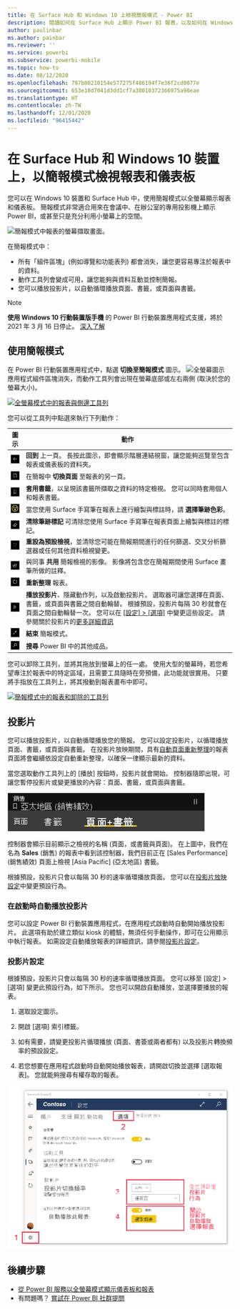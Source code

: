 ```yaml
---
title: 在 Surface Hub 和 Windows 10 上檢視簡報模式 - Power BI
description: 閱讀如何在 Surface Hub 上顯示 Power BI 報表，以及如何在 Windows 10 裝置上以簡報模式顯示 Power BI 儀表板、報表和磚的資訊。
author: paulinbar
ms.author: painbar
ms.reviewer: ''
ms.service: powerbi
ms.subservice: powerbi-mobile
ms.topic: how-to
ms.date: 08/12/2020
ms.openlocfilehash: 797b00210154e577275f486194f7e36f2cd0077e
ms.sourcegitcommit: 653e18d7041d3dd1cf7a38010372366975a98eae
ms.translationtype: HT
ms.contentlocale: zh-TW
ms.lasthandoff: 12/01/2020
ms.locfileid: "96415442"
---
```

# <a name="view-reports-and-dashboards-in-presentation-mode-on-surface-hub-and-windows-10-devices"></a>在 Surface Hub 和 Windows 10 裝置上，以簡報模式檢視報表和儀表板
您可以在 Windows 10 裝置和 Surface Hub 中，使用簡報模式以全螢幕顯示報表和儀表板。 簡報模式非常適合用來在會議中、在辦公室的專用投影機上顯示 Power BI，或甚至只是充分利用小螢幕上的空間。

![簡報模式中報表的螢幕擷取畫面。](./media/mobile-windows-10-app-presentation-mode/power-bi-presentation-mode-2.png)

在簡報模式中：
* 所有「組件區塊」(例如導覽和功能表列) 都會消失，讓您更容易專注於報表中的資料。
* 動作工具列會變成可用，讓您能夠與資料互動並控制簡報。
* 您可以播放投影片，以自動循環播放頁面、書籤，或頁面與書籤。

>[!NOTE]
>**使用 Windows 10 行動裝置版手機** 的 Power BI 行動裝置應用程式支援，將於 2021 年 3 月 16 日停止。 [深入了解](/legal/powerbi/powerbi-mobile/power-bi-mobile-app-end-of-support-for-windows-phones)

## <a name="use-presentation-mode"></a>使用簡報模式
在 Power BI 行動裝置應用程式中，點選 **切換至簡報模式** 圖示。
![全螢幕圖示](././media/mobile-windows-10-app-presentation-mode/power-bi-full-screen-icon.png) 應用程式組件區塊消失，而動作工具列會出現在螢幕底部或左右兩側 (取決於您的螢幕大小)。

[![全螢幕模式中的報表與側邊工具列](./media/mobile-windows-10-app-presentation-mode/power-bi-presentation-mode-toolbar.png)](./media/mobile-windows-10-app-presentation-mode/power-bi-presentation-mode-toolbar-expanded.png#lightbox)

您可以從工具列中點選來執行下列動作：

| 圖示 | 動作 |
|------|--------|
|![上一頁圖示](./media/mobile-windows-10-app-presentation-mode/power-bi-windows-10-presentation-back-icon.png)|**回到** 上一頁。 長按此圖示，即會顯示階層連結視窗，讓您能夠巡覽至包含報表或儀表板的資料夾。|
|![分頁圖示](./media/mobile-windows-10-app-presentation-mode/power-bi-windows-10-presentation-pages-icon.png)|在簡報中 **切換頁面** 至報表的另一頁。|
|![書籤圖示](./media/mobile-windows-10-app-presentation-mode/power-bi-windows-10-presentation-bookmarks-icon.png)|**套用書籤**，以呈現該書籤所擷取之資料的特定檢視。 您可以同時套用個人和報表書籤。|
|![筆跡圖示](./media/mobile-windows-10-app-presentation-mode/power-bi-windows-10-presentation-ink-icon.png)|當您使用 Surface 手寫筆在報表上進行繪製與標註時，請 **選擇筆跡色彩**。|
|![橡皮擦圖示](./media/mobile-windows-10-app-presentation-mode/power-bi-windows-10-presentation-eraser-icon.png)|**清除筆跡標記** 可清除您使用 Surface 手寫筆在報表頁面上繪製與標註的標記。          |
|![重設圖示](./media/mobile-windows-10-app-presentation-mode/power-bi-windows-10-presentation-reset-icon.png)|**重設為預設檢視**，並清除您可能在簡報期間進行的任何篩選、交叉分析篩選器或任何其他資料檢視變更。|
|![共用圖示](./media/mobile-windows-10-app-presentation-mode/power-bi-windows-10-share-icon.png)|與同事 **共用** 簡報檢視的影像。 影像將包含您在簡報期間使用 Surface 畫筆所做的註釋。|
|![重新整理圖示](./media/mobile-windows-10-app-presentation-mode/power-bi-windows-10-presentation-refresh-icon.png)|**重新整理** 報表。|
|![播放圖示](./media/mobile-windows-10-app-presentation-mode/power-bi-windows-10-presentation-play-icon.png)|**播放投影片**、隱藏動作列，以及啟動投影片。 選取器可讓您選擇在頁面、書籤，或頁面與書籤之間自動輪替。 根據預設，投影片每隔 30 秒就會在頁面之間自動輪替一次。 您可以在 [[設定] > [選項]](#slideshow-settings) 中變更這些設定。 請參閱關於投影片的[更多詳細資訊](#slideshows)|
|![結束全螢幕模式](./media/mobile-windows-10-app-presentation-mode/power-bi-windows-10-exit-full-screen-icon.png)|**結束** 簡報模式。|
|![搜尋圖示](./media/mobile-windows-10-app-presentation-mode/power-bi-windows-10-presentation-search-icon.png)|**搜尋** Power BI 中的其他成品。|

您可以卸除工具列，並將其拖放到螢幕上的任一處。 使用大型的螢幕時，若您希望專注於報表中的特定區域，且需要工具隨時在旁預備，此功能就很實用。 只要將手指放在工具列上，將其撥動到報表畫布中即可。

[![簡報模式中的報表和卸除的工具列](./media/mobile-windows-10-app-presentation-mode/power-bi-windows-10-presentation-drag-toolbar-2.png)](./media/mobile-windows-10-app-presentation-mode/power-bi-windows-10-presentation-drag-toolbar-2-expanded.png#lightbox)

## <a name="slideshows"></a>投影片

您可以播放投影片，以自動循環播放您的簡報。 您可以設定投影片，以循環播放頁面、書籤，或頁面與書籤。 在投影片放映期間，具有[自動頁面重新整理](../../create-reports/desktop-automatic-page-refresh.md)的報表頁面將會繼續依設定自動重新整理，以確保一律顯示最新的資料。

當您選取動作工具列上的 [播放] 按鈕時，投影片就會開始。 控制器隨即出現，可讓您暫停投影片或變更播放的內容：頁面、書籤，或頁面與書籤。

![投影片選取器的螢幕擷取畫面](././media/mobile-windows-10-app-presentation-mode//power-bi-windows-10-slideshow-selector.png)

 控制器會顯示目前顯示之檢視的名稱 (頁面，或書籤與頁面)。 在上圖中，我們在名為 **Sales** \(銷售\) 的報表中看到該控制器，我們目前正在 [Sales Performance] \(銷售績效\) 頁面上檢視 [Asia Pacific] \(亞太地區\) 書籤。

根據預設，投影片只會以每隔 30 秒的速率循環播放頁面。 您可以在[投影片放映設定](#slideshow-settings)中變更預設行為。


### <a name="auto-play-a-slideshow-on-startup"></a>在啟動時自動播放投影片

您可以設定 Power BI 行動裝置應用程式，在應用程式啟動時自動開始播放投影片。 此選項有助於建立類似 kiosk 的體驗，無須任何手動操作，即可在公用顯示中執行報表。 如需設定自動播放報表的詳細資訊，請參閱[投影片設定](#slideshow-settings)。

### <a name="slideshow-settings"></a>投影片設定

根據預設，投影片只會以每隔 30 秒的速率循環播放頁面。 您可以移至 [設定] > [選項] 變更此預設行為，如下所示。 您也可以開啟自動播放，並選擇要播放的報表。

1. 選取設定圖示。

1. 開啟 [選項] 索引標籤。

1. 如有需要，請變更投影片循環播放 (頁面、書簽或兩者都有) 以及投影片轉換頻率的預設設定。

1. 若您想要在應用程式啟動時自動開始播放報表，請開啟切換並選擇 [選取報表]。 您就能夠搜尋有權存取的報表。

![投影片設定的螢幕擷取畫面](././media/mobile-windows-10-app-presentation-mode//power-bi-windows-10-slideshow-settings.png)

## <a name="next-steps"></a>後續步驟
* [從 Power BI 服務以全螢幕模式顯示儀表板和報表](../end-user-focus.md)
* 有問題嗎？ [嘗試在 Power BI 社群提問](https://community.powerbi.com/)